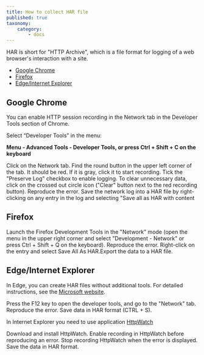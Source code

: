 ```yaml
---
title: How to collect HAR file
published: true
taxonomy:
    category:
        - docs
---
```


HAR is short for "HTTP Archive", which is a file format for logging of a web browser's interaction with a site.


* [Google Chrome](#Chrome)
* [Firefox](#Firefox)
* [Edge/Internet Explorer](#Explorer)


<a id="Chrome"></a>
## Google Chrome

You can enable HTTP session recording in the Network tab in the Developer Tools section of Chrome.

Select “Developer Tools” in the menu:

 **Menu - Advanced Tools - Developer Tools, or press Ctrl + Shift + C on the keyboard**

Click on the Network tab.
Find the round button in the upper left corner of the tab. It should be red. If it is gray, click it to start recording.
Tick the "Preserve Log" checkbox to enable logging.
To clear unnecessary data, click on the crossed out circle icon ("Clear" button next to the red recording button).
Reproduce the error.
Save the network log into a HAR file by right-clicking on any entry in the log and selecting "Save all as HAR with content

<a id="Firefox"></a>
## Firefox

Launch the Firefox Development Tools in the "Network" mode (open the menu in the upper right corner and select "Development - Network" or press Ctrl + Shift + Q on the keyboard).
Reproduce the error.
Right-click on the entry and select Save All As HAR.Export the data to a HAR file.

<a id="Explorer"></a>
## Edge/Internet Explorer

In Edge, you can create HAR files without additional tools. For detailed instructions, see the [Microsoft website](https://docs.microsoft.com/microsoft-edge/devtools-guide/network).

Press the F12 key to open the developer tools, and go to the "Network" tab.
Reproduce the error.
Save data in HAR format (CTRL + S).

In Internet Explorer you need to use application [HttpWatch](https://www.httpwatch.com/)

Download and install HttpWatch.
Enable recording in HttpWatch before reproducing an error.
Stop recording HttpWatch when the error is displayed.
Save the data in HAR format.





